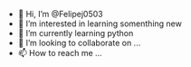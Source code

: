 - 👋 Hi, I’m @Felipej0503
- 👀 I’m interested in learning somenthing new 
- 🌱 I’m currently learning python
- 💞️ I’m looking to collaborate on ...
- 📫 How to reach me ...

<!---
Felipej0503/Felipej0503 is a ✨ special ✨ repository because its `README.md` (this file) appears on your GitHub profile.
You can click the Preview link to take a look at your changes.
--->

